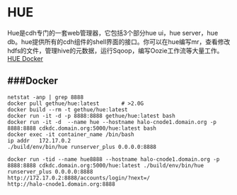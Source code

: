 HUE
=========
Hue是cdh专门的一套web管理器，它包括3个部分hue ui，hue server，hue db。hue提供所有的cdh组件的shell界面的接口。你可以在hue编写mr，查看修改hdfs的文件，管理hive的元数据，运行Sqoop，编写Oozie工作流等大量工作。
[HUE Docker](http://gethue.com/getting-started-with-hue-in-2-minutes-with-docker/)

###Docker
----------
```
netstat -anp | grep 8888
docker pull gethue/hue:latest       # >2.0G
docker build --rm -t gethue/hue:latest
docker run -it -d -p 8888:8888 gethue/hue:latest bash
docker run -it -d  --name hue --hostname halo-cnode1.domain.org -p 8888:8888 cdkdc.domain.org:5000/hue:latest bash 
docker exec -it container_name /bin/bash
ip addr   172.17.0.2
./build/env/bin/hue runserver_plus 0.0.0.0:8888

docker run -tid --name hue8888 --hostname halo-cnode1.domain.org -p 8888:8888 cdkdc.domain.org:5000/hue:latest ./build/env/bin/hue runserver_plus 0.0.0.0:8888
http://172.17.0.2:8888/accounts/login/?next=/
http://halo-cnode1.domain.org:8888
```
